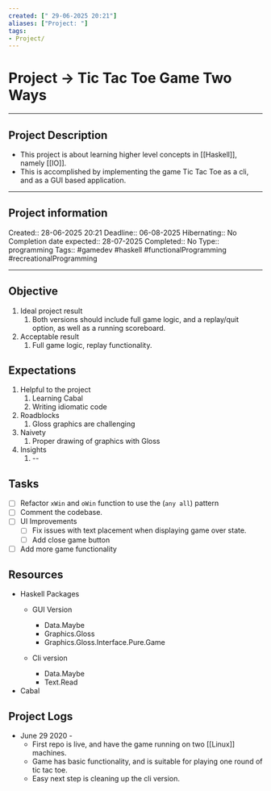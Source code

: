 ```yaml
---
created: [" 29-06-2025 20:21"]
aliases: ["Project: "]
tags:
- Project/
---
```


# Project -> Tic Tac Toe Game Two Ways
___
## Project Description
- This project is about learning higher level concepts in [[Haskell]], namely [[IO]]. 
- This is accomplished by implementing the game Tic Tac Toe as a cli, and as a GUI based application. 
---
## Project information
Created::  28-06-2025 20:21
Deadline:: 06-08-2025
Hibernating:: No
Completion date expected:: 28-07-2025
Completed:: No
Type:: programming
Tags:: #gamedev #haskell #functionalProgramming #recreationalProgramming
___
## Objective

1. Ideal project result
	1. Both versions should include full game logic, and a replay/quit option, as well as a running scoreboard. 
2. Acceptable result
	1. Full game logic, replay functionality.
## Expectations
1. Helpful to the project
	1. Learning Cabal
	2. Writing idiomatic code
2. Roadblocks
	1. Gloss graphics are challenging
3. Naivety
	1. Proper drawing of graphics with Gloss
4. Insights
	1. --
## Tasks 
- [ ] Refactor `xWin` and `oWin` function to use the (`any all`) pattern
- [ ] Comment the codebase.
- [ ] UI Improvements
	- [ ] Fix issues with text placement when displaying game over state. 
	- [ ] Add close game button
- [ ] Add more game functionality

## Resources 
- Haskell Packages
	- GUI Version
		- Data.Maybe 
		- Graphics.Gloss
		- Graphics.Gloss.Interface.Pure.Game
		
	- Cli version
		- Data.Maybe 
		- Text.Read
- Cabal
## Project Logs 
- June 29 2020 - 
	- First repo is live, and have the game running on two [[Linux]] machines.
	- Game has basic functionality, and is suitable for playing one round of tic tac toe. 
	- Easy next step is cleaning up the cli version. 